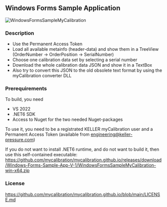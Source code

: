 ## Windows Forms Sample Application

![WindowsFormsSampleMyCalibration](https://github.com/mycalibration/mycalibration.github.io/raw/main/docs/media/WindowsFormsSampleMyCalibration.png)

### Description
- Use the Permanent Access Token
- Load all available metainfo (header-data) and show them in a TreeView  (OrderNumber -> OrderPosition -> SerialNumber)
- Choose one calibration data set by selecting a serial number
- Download the whole calibration data JSON and show it in a TextBox
- Also try to convert this JSON to the old obsolete text format by using the myCalibration converter DLL

### Prerequirements
To build, you need 
- VS 2022
- .NET6 SDK
- Access to Nuget for the two needed Nuget-packages

To use it, you need to be a registrated KELLER myCalibration user and a Permanent Access Token (available from engineering@keller-pressure.com)

If you do not want to install .NET6 runtime, and do not want to build it, then use this self-contained executable:
https://github.com/mycalibration/mycalibration.github.io/releases/download/Windows-Forms-Sample-App-V-1/WindowsFormsSampleMyCalibration-win-x64.zip

### License
https://github.com/mycalibration/mycalibration.github.io/blob/main/LICENSE.md
